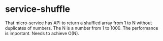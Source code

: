 # service-shuffle
That micro-service has API to return a shuffled array from 1 to N without duplicates of numbers.  The N is  a number from 1 to 1000.  The performance is important. Needs to achieve O(N).
